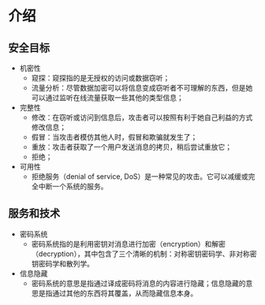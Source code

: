 # 介绍

## 安全目标
- 机密性
  - 窥探：窥探指的是无授权的访问或数据窃听；
  - 流量分析：尽管数据加密可以将信息变成窃听者不可理解的东西，但是她可以通过监听在线流量获取一些其他的类型信息；
- 完整性
  - 修改：在窃听或访问到信息后，攻击者可以按照有利于她自己利益的方式修改信息；
  - 假冒：当攻击者模仿其他人时，假冒和欺骗就发生了；
  - 重放：攻击者获取了一个用户发送消息的拷贝，稍后尝试重放它；
  - 拒绝；
- 可用性
  - 拒绝服务（denial of service, DoS）是一种常见的攻击。它可以减缓或完全中断一个系统的服务。

## 服务和技术
- 密码系统
  - 密码系统指的是利用密钥对消息进行加密（encryption）和解密（decryption），其中包含了三个清晰的机制：对称密钥密码学、非对称密钥密码学和散列学。
- 信息隐藏
  - 密码系统的意思是指通过译成密码将消息的内容进行隐藏；信息隐藏的意思是指通过其他的东西将其覆盖，从而隐藏信息本身。